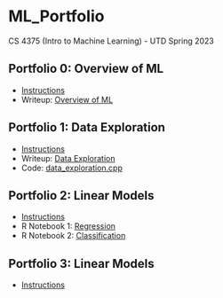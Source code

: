# ML_Portfolio
CS 4375 (Intro to Machine Learning) - UTD Spring 2023

## Portfolio 0: Overview of ML
* [Instructions](/Portfolio0/Portfolio0_Setup.pdf)
* Writeup: [Overview of ML](/Portfolio0/Overview_of_ML.pdf)

## Portfolio 1: Data Exploration
* [Instructions](/Portfolio1/Portfolio1_Data_Exploration.pdf)
* Writeup: [Data Exploration](/Portfolio1/Data_Exploration.pdf)
* Code: [data_exploration.cpp](/Portfolio1/data_exploration.cpp)

## Portfolio 2: Linear Models
* [Instructions](/Portfolio2/Portfolio2_Linear_Models.pdf)
* R Notebook 1: [Regression](/Portfolio2/Regression.pdf)
* R Notebook 2: [Classification](/Portfolio2/Classification.pdf)

## Portfolio 3: Linear Models
* [Instructions](/Portfolio3/Portfolio3_ML_Algorithms_from_Scratch.pdf)
